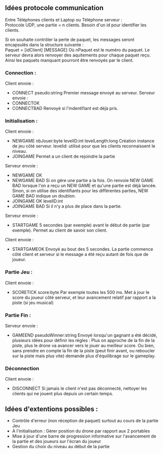 ## Idées protocole communication  
Entre Téléphones clients et Laptop ou Téléphone serveur :  
Protocole UDP, une partie = n clients. Besoin d'un id pour identifier les clients.

Si on souhaite contrôler la perte de paquet, les messages seront encapsulés dans la structure suivante :  
Paquet = [idClient] [MESSAGE]
Où nPaquet est le numéro du paquet. Le serveur devra alors renvoyer des aquitements pour chaque paquet reçu.  
Ainsi les paquets manquant pourront être renvoyés par le client.

### Connection :
Client envoie :
- CONNECT pseudo:string
Premier message envoyé au serveur.
Serveur envoie :
- CONNECTOK
- CONNECTBAD
Renvoyé si l'indentifiant est déjà pris.

### Initialisation :
Client envoie :
- NEWGAME nbJouer:byte levelID:int levelLength:long
Création instance de jeu côté serveur. levelid: utilisé pour que les clients reconnaissent le niveau.
- JOINGAME
Permet a un client de rejoindre la partie

Serveur envoie :
- NEWGAME OK
- NEWGAME BAD
Si on gère une partie a la fois. On renvoie NEW GAME BAD lorsque l'on a reçu un NEW GAME et qu'une partie est déjà lancée.
Sinon, si on utilise des identifiants pour les différentes parties, NEW GAME BAD indique un doublon.
- JOINGAME OK levelID:int
- JOINGAME BAD
Si il n'y a plus de place dans la partie.

Serveur envoie :
- STARTGAME
5 secondes (par exemple) avant le début de partie (par exemple). Permet au client de savoir son client.

Client envoie :
- STARTGAMEOK
Envoyé au bout des 5 secondes. La partie commence côté client et serveur si le message a été reçu autant de fois que de joueur.

### Partie Jeu :
Client envoie :
- SCORETICK score:byte
Par exemple toutes les 500 ms.
Met à jour le score du joueur côté serveur, et leur avancement relatif par rapport a la piste (si jeu musical)

### Partie Fin :
Serveur envoie :
- GAMEEND pseudoWinner:string
Envoyé lorsqu'un gagnant a été décidé, plusieurs idées pour définir les règles : Plus on approche de la fin de la piste, plus le drone va avancer vers le jouer au meilleur score. Ou bien, sans prendre en compte la fin de la piste (peut finir avant, ou reboucler sur la piste mais plus vite) demande plus d'équilibrage sur le gameplay.

### Déconnection
Client envoie :
- DISCONNECT
Si jamais le client n'est pas déconnecté, nettoyer les clients qui ne jouent plus depuis un certain temps.

## Idées d'extentions possibles :
- Contrôle d'erreur (non réception de paquet) surtout au cours de la partie Jeu
- A l'initialisation : Gérer position du drone par rapport aux 2 portables
- Mise à jour d'une barre de progression informative sur l'avancement de la partie et des joueurs sur l'écran du joueur
- Gestion du choix du niveau au début de la partie
